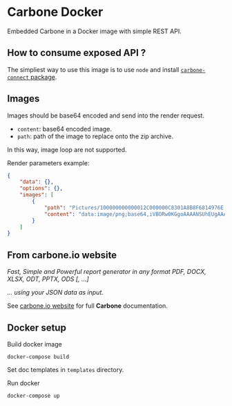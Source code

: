 # Carbone Docker

Embedded Carbone in a Docker image with simple REST API.

## How to consume exposed API ?

The simpliest way to use this image is to use `node` and install [`carbone-connect` package](https://npmjs.org/carbone-connect).

## Images

Images should be base64 encoded and send into the render request.
* `content`: base64 encoded image.
* `path`: path of the image to replace onto the zip archive.

In this way, image loop are not supported.

Render parameters example:
```json
{
    "data": {},
    "options": {},
    "images": [
        {
            "path": "Pictures/100000000000012C000000C8301A8B8F6814976E.png",
            "content": "data:image/png;base64,iVBORw0KGgoAAAANSUhEUgAAAAgAAAAICAYAAADED76LAAABA0lEQVR4AWMAAcNkBnnjNJYtRqnMH41SmD8YpzJvNk1kkAXJMerFMoixc3FcD/aI5FeQU2R+++0Zw6Grm/5//f+GgfE/QzsDUPXqxpURf6YdzfifulHqf8xKof81W9z+f/358X/gLJ4fjA51rN9F5Dk5QMpZORkY2P8KMvQFnmLYeWM2w5ydTT8ZfKZw/v0PBBP2J/0PmsP9/+LTff8vPd3/338q93+g6e+YPj37fXLK7pz/2XYzGKaGXmaQFdBi6NuVzPD+ye/fDP8ZdjCAHGmWzfquZ30W2KTypV7/rYtZfxklMb8xi2MQBnsT5CWjZOaNQPweiN8ZJzOv149jkAbJAQDOgW4m18mcLgAAAABJRU5ErkJggg=="
        }
    ]
}
```

## From carbone.io website

_Fast, Simple and Powerful report generator in any format PDF, DOCX, XLSX, ODT, PPTX, ODS [, ...]_

_... using your JSON data as input._

See [carbone.io website](https://carbone.io) for full **Carbone** documentation.


## Docker setup

Build docker image
```
docker-compose build
```

Set doc templates in `templates` directory.

Run docker
```
docker-compose up
```
